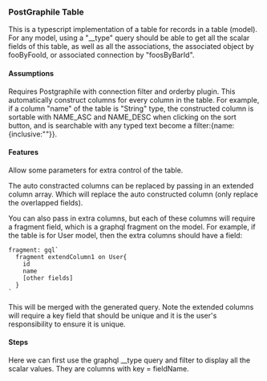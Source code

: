### PostGraphile Table 

This is a typescript implementation of a table for records in a table (model). 
For any model, using a "__type" query should be able to get all the scalar fields of this table, as well as all the associations, the associated object by fooByFooId, or associated connection by "foosByBarId". 


#### Assumptions
Requires Postgraphile with connection filter and orderby plugin. This automatically construct columns for every column in the table. For example, if a column "name" of the table is "String" type, the constructed column is sortable with NAME_ASC and NAME_DESC when clicking on the sort button, and is searchable with any typed text become a filter:{name:{inclusive:""}}. 

#### Features
Allow some parameters for extra control of the table. 

The auto constracted columns can be replaced by passing in an extended column array. Which will replace the auto constructed column (only replace the overlapped fields).

You can also pass in extra columns, but each of these columns will require a fragment field, which is a graphql fragment on the model. For example, if the table is for User model, then the extra columns should have a field:
```
fragment: gql`
  fragment extendColumn1 on User{
    id
    name
    [other fields]
  }
`
```
This will be merged with the generated query.
Note the extended columns will require a key field that should be unique and it is the user's responsibility to ensure it is unique. 
#### Steps
Here we can first use the graphql __type query and filter to display all the scalar values. They are columns with key = fieldName. 

